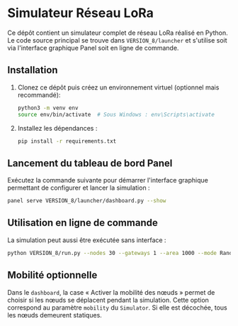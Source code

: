 # Simulateur Réseau LoRa

Ce dépôt contient un simulateur complet de réseau LoRa réalisé en Python. Le code source principal se trouve dans `VERSION_8/launcher` et s'utilise soit via l'interface graphique Panel soit en ligne de commande.

## Installation

1. Clonez ce dépôt puis créez un environnement virtuel (optionnel mais recommandé):
   ```bash
   python3 -m venv env
   source env/bin/activate  # Sous Windows : env\Scripts\activate
   ```
2. Installez les dépendances :
   ```bash
   pip install -r requirements.txt
   ```

## Lancement du tableau de bord Panel

Exécutez la commande suivante pour démarrer l'interface graphique permettant de configurer et lancer la simulation :

```bash
panel serve VERSION_8/launcher/dashboard.py --show
```

## Utilisation en ligne de commande

La simulation peut aussi être exécutée sans interface :

```bash
python VERSION_8/run.py --nodes 30 --gateways 1 --area 1000 --mode Random --interval 10 --steps 100 --output resultats.csv
```

## Mobilité optionnelle

Dans le `dashboard`, la case « Activer la mobilité des nœuds » permet de choisir si les nœuds se déplacent pendant la simulation. Cette option correspond au paramètre `mobility` du `Simulator`. Si elle est décochée, tous les nœuds demeurent statiques.
